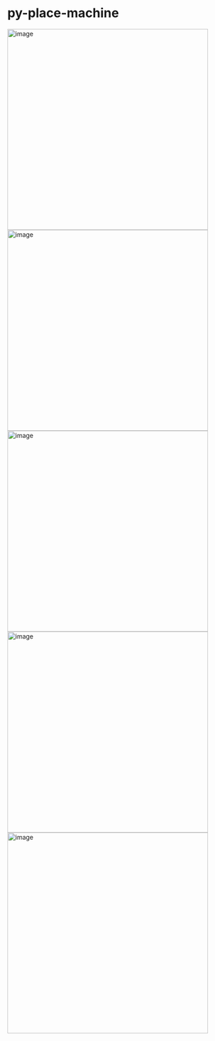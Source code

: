 # py-place-machine

<img width="452" alt="image" src="https://user-images.githubusercontent.com/74566464/179264634-ef133d16-1e3d-4964-96be-ed6eafbd65a4.png">

<img width="452" alt="image" src="https://user-images.githubusercontent.com/74566464/179264869-d508e2cb-f442-46a7-a5cf-8ededee08414.png">

<img width="452" alt="image" src="https://user-images.githubusercontent.com/74566464/179264926-9e5f4534-9d42-4610-8e58-a930be7e2b00.png">

<img width="452" alt="image" src="https://user-images.githubusercontent.com/74566464/179264954-f21e7b37-4b00-46e7-bde6-d0f79a33404d.png">

<img width="452" alt="image" src="https://user-images.githubusercontent.com/74566464/179264987-8cb13edb-310f-4416-afd2-f9199f4a97b6.png">
